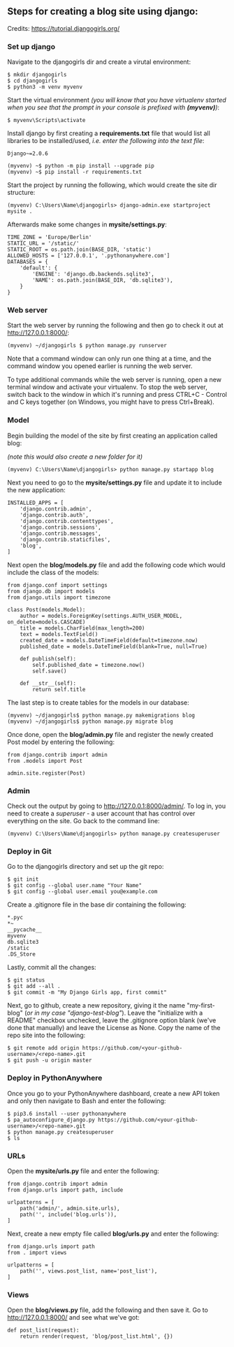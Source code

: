 ## Steps for creating a blog site using django:
Credits: https://tutorial.djangogirls.org/

### Set up django
Navigate to the djangogirls dir and create a virutal environment:
```
$ mkdir djangogirls
$ cd djangogirls
$ python3 -m venv myvenv
```
Start the virtual environment 
*(you will know that you have virtualenv started when you see that the prompt in your console is prefixed with **(myvenv)**)*:
```
$ myvenv\Scripts\activate
```
Install django by first creating a **requirements.txt** file that would list all libraries to be installed/used, *i.e. enter the following into the text file*:
```
Django~=2.0.6
```
```
(myvenv) ~$ python -m pip install --upgrade pip
(myvenv) ~$ pip install -r requirements.txt
```
Start the project by running the following, which would create the site dir structure:
```
(myvenv) C:\Users\Name\djangogirls> django-admin.exe startproject mysite .
```
Afterwards make some changes in **mysite/settings.py**:
```
TIME_ZONE = 'Europe/Berlin'
STATIC_URL = '/static/'
STATIC_ROOT = os.path.join(BASE_DIR, 'static')
ALLOWED_HOSTS = ['127.0.0.1', '.pythonanywhere.com']
DATABASES = {
    'default': {
        'ENGINE': 'django.db.backends.sqlite3',
        'NAME': os.path.join(BASE_DIR, 'db.sqlite3'),
    }
}
```
### Web server
Start the web server by running the following and then go to check it out at http://127.0.0.1:8000/:
```
(myvenv) ~/djangogirls $ python manage.py runserver
```
Note that a command window can only run one thing at a time, and the command window you opened earlier is running the web server. 

To type additional commands while the web server is running, open a new terminal window and activate your virtualenv. To stop the web server, switch back to the window in which it's running and press CTRL+C - Control and C keys together (on Windows, you might have to press Ctrl+Break).

### Model
Begin building the model of the site by first creating an application called blog:

*(note this would also create a new folder for it)*
```
(myvenv) C:\Users\Name\djangogirls> python manage.py startapp blog
```
Next you need to go to the **mysite/settings.py** file and update it to include the new application:
```
INSTALLED_APPS = [
    'django.contrib.admin',
    'django.contrib.auth',
    'django.contrib.contenttypes',
    'django.contrib.sessions',
    'django.contrib.messages',
    'django.contrib.staticfiles',
    'blog',
]
```
Next open the **blog/models.py** file and add the following code which would include the class of the models:
```
from django.conf import settings
from django.db import models
from django.utils import timezone

class Post(models.Model):
    author = models.ForeignKey(settings.AUTH_USER_MODEL, on_delete=models.CASCADE)
    title = models.CharField(max_length=200)
    text = models.TextField()
    created_date = models.DateTimeField(default=timezone.now)
    published_date = models.DateTimeField(blank=True, null=True)

    def publish(self):
        self.published_date = timezone.now()
        self.save()

    def __str__(self):
        return self.title
```       
The last step is to create tables for the models in our database:
```
(myvenv) ~/djangogirls$ python manage.py makemigrations blog
(myvenv) ~/djangogirls$ python manage.py migrate blog
```
Once done, open the **blog/admin.py** file and register the newly created Post model by entering the following:
```
from django.contrib import admin
from .models import Post

admin.site.register(Post)
```
### Admin
Check out the output by going to http://127.0.0.1:8000/admin/. To log in, you need to create a *superuser* - a user account that has control over everything on the site. Go back to the command line:
```
(myvenv) C:\Users\Name\djangogirls> python manage.py createsuperuser
```

### Deploy in Git
Go to the djangogirls directory and set up the git repo:
```
$ git init
$ git config --global user.name "Your Name"
$ git config --global user.email you@example.com
```
Create a .gitignore file in the base dir containing the following:
```
*.pyc
*~
__pycache__
myvenv
db.sqlite3
/static
.DS_Store
```
Lastly, commit all the changes:
```
$ git status
$ git add --all .
$ git commit -m "My Django Girls app, first commit"
```
Next, go to github, create a new repository, giving it the name "my-first-blog" (*or in my case "django-test-blog"*). Leave the "initialize with a README" checkbox unchecked, leave the .gitignore option blank (we've done that manually) and leave the License as None. Copy the name of the repo site into the following:
```
$ git remote add origin https://github.com/<your-github-username>/<repo-name>.git
$ git push -u origin master
```
### Deploy in PythonAnywhere
Once you go to your PythonAnywhere dashboard, create a new API token and only then navigate to Bash and enter the following:
```
$ pip3.6 install --user pythonanywhere
$ pa_autoconfigure_django.py https://github.com/<your-github-username>/<repo-name>.git
$ python manage.py createsuperuser
$ ls
```
### URLs
Open the **mysite/urls.py** file and enter the following:
```
from django.contrib import admin
from django.urls import path, include

urlpatterns = [
    path('admin/', admin.site.urls),
    path('', include('blog.urls')),
]
```
Next, create a new empty file called **blog/urls.py** and enter the following:
```
from django.urls import path
from . import views

urlpatterns = [
    path('', views.post_list, name='post_list'),
]
```
### Views
Open the **blog/views.py** file, add the following and then save it. Go to http://127.0.0.1:8000/ and see what we've got:
```
def post_list(request):
    return render(request, 'blog/post_list.html', {})
```
